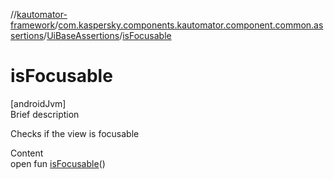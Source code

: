 //[kautomator-framework](../../index.md)/[com.kaspersky.components.kautomator.component.common.assertions](../index.md)/[UiBaseAssertions](index.md)/[isFocusable](is-focusable.md)



# isFocusable  
[androidJvm]  
Brief description  


Checks if the view is focusable

  
Content  
open fun [isFocusable](is-focusable.md)()  



